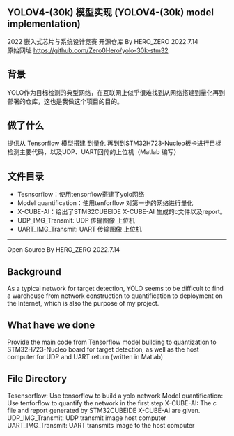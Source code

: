 YOLOV4-(30k) 模型实现 (YOLOV4-(30k) model implementation)
---
2022 嵌入式芯片与系统设计竞赛 开源仓库 By HERO_ZERO 2022.7.14  
原始网址 https://github.com/Zero0Hero/yolo-30k-stm32

## 背景
YOLO作为目标检测的典型网络，在互联网上似乎很难找到从网络搭建到量化再到部署的仓库，这也是我做这个项目的目的。  

## 做了什么
提供从 Tensorflow 模型搭建 到量化 再到到STM32H723-Nucleo板卡进行目标检测主要代码，以及UDP、UART回传的上位机（Matlab 编写）

## 文件目录
* Tesnsorflow：使用tensorflow搭建了yolo网络
* Model quantification：使用tenforflow 对第一步的网络进行量化
* X-CUBE-AI：给出了STM32CUBEIDE X-CUBE-AI 生成的c文件以及report。
* UDP_IMG_Transmit: UDP 传输图像 上位机
* UART_IMG_Transmit: UART 传输图像 上位机


---
Open Source By HERO_ZERO 2022.7.14

## Background
As a typical network for target detection, YOLO seems to be difficult to find a warehouse from network construction to quantification to deployment on the Internet, which is also the purpose of my project.

## What have we done
Provide the main code from Tensorflow model building to quantization to STM32H723-Nucleo board for target detection, as well as the host computer for UDP and UART return (written in Matlab)

## File Directory
Tesensorflow: Use tensorflow to build a yolo network
Model quantification: Use tenforflow to quantify the network in the first step
X-CUBE-AI: The c file and report generated by STM32CUBEIDE X-CUBE-AI are given.
UDP_IMG_Transmit: UDP transmit image host computer
UART_IMG_Transmit: UART transmits image to the host computer
